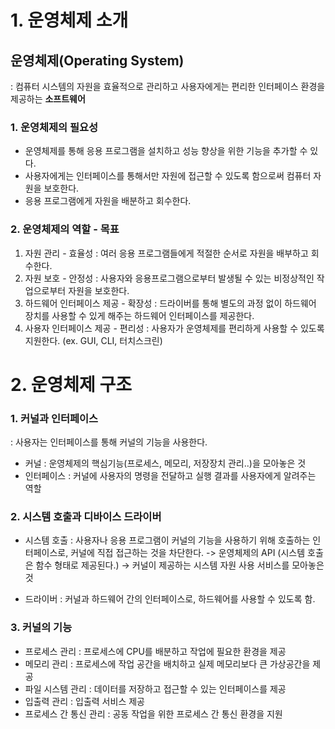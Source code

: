 # 1. 운영체제 소개
## 운영체제(Operating System)    
 : 컴퓨터 시스템의 자원을 효율적으로 관리하고 사용자에게는 편리한 인터페이스 환경을 제공하는 **소프트웨어**

### 1. 운영체제의 필요성
* 운영체제를 통해 응용 프로그램을 설치하고 성능 향상을 위한 기능을 추가할 수 있다.
* 사용자에게는 인터페이스를 통해서만 자원에 접근할 수 있도록 함으로써 컴퓨터 자원을 보호한다.
* 응용 프로그램에게 자원을 배분하고 회수한다.

### 2. 운영체제의 역할 - 목표
1) 자원 관리 - 효율성
 : 여러 응용 프로그램들에게 적절한 순서로 자원을 배부하고 회수한다.
2) 자원 보호 - 안정성
 : 사용자와 응용프로그램으로부터 발생될 수 있는 비정상적인 작업으로부터 자원을 보호한다.
3) 하드웨어 인터페이스 제공 - 확장성
 : 드라이버를 통해 별도의 과정 없이 하드웨어 장치를 사용할 수 있게 해주는 하드웨어 인터페이스를 제공한다. 
4) 사용자 인터페이스 제공 - 편리성
 : 사용자가 운영체제를 편리하게 사용할 수 있도록 지원한다. (ex. GUI, CLI, 터치스크린)


# 2. 운영체제 구조
### 1. 커널과 인터페이스
 : 사용자는 인터페이스를 통해 커널의 기능을 사용한다.
* 커널 : 운영체제의 핵심기능(프로세스, 메모리, 저장장치 관리..)을 모아놓은 것
* 인터페이스 : 커널에 사용자의 명령을 전달하고 실행 결과를 사용자에게 알려주는 역할

### 2. 시스템 호출과 디바이스 드라이버
* 시스템 호출 : 사용자나 응용 프로그램이 커널의 기능을 사용하기 위해 호출하는 인터페이스로, 커널에 직접 접근하는 것을 차단한다. 
 -> 운영체제의 API (시스템 호출은 함수 형태로 제공된다.)
 -> 커널이 제공하는 시스템 자원 사용 서비스를 모아놓은 것

* 드라이버 : 커널과 하드웨어 간의 인터페이스로, 하드웨어를 사용할 수 있도록 함.

### 3. 커널의 기능
* 프로세스 관리 : 프로세스에 CPU를 배분하고 작업에 필요한 환경을 제공
* 메모리 관리 : 프로세스에 작업 공간을 배치하고 실제 메모리보다 큰 가상공간을 제공
* 파일 시스템 관리 : 데이터를 저장하고 접근할 수 있는 인터페이스를 제공
* 입출력 관리 : 입출력 서비스 제공
* 프로세스 간 통신 관리 : 공동 작업을 위한 프로세스 간 통신 환경을 지원
